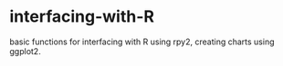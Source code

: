 # interfacing-with-R

basic functions for interfacing with R using rpy2, creating charts using ggplot2.